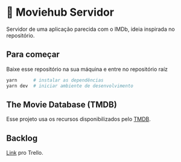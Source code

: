 # 🎦 Moviehub Servidor
Servidor de uma aplicação parecida com o IMDb, ideia inspirada no repositório.

<!-- COLOCAR PREVIEW AQUI -->
<!--
- O que esse backend faz?
- Preview da aplicação
- Coisas que eu aprendi
- Para começar
- Link pro insomnia
- Possíveis melhoras
 -->

## Para começar
Baixe esse repositório na sua máquina e entre no repositório raíz

```sh
yarn      # instalar as dependências
yarn dev  # iniciar ambiente de desenvolvimento
```


## The Movie Database (TMDB)
Esse projeto usa os recursos disponibilizados pelo [TMDB](https://www.themoviedb.org/about/).

<!-- Pegar logos de atribuição [aqui](https://www.themoviedb.org/about/logos-attribution). -->


## Backlog
[Link](https://trello.com/b/6Pps0G5O/moviehub) pro Trello.

